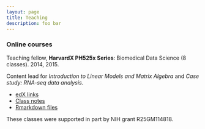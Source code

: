 ```yaml
---
layout: page
title: Teaching
description: foo bar
---
```


### Online courses

Teaching fellow, **HarvardX PH525x Series**: Biomedical Data Science
(8 classes). 2014, 2015.

Content lead for *Introduction to Linear Models and Matrix
Algebra* and *Case study: RNA-seq data analysis*.

* [edX links](http://genomicsclass.github.io/book/pages/classes.html) 
* [Class notes](http://genomicsclass.github.io/book/)
* [Rmarkdown files](https://github.com/genomicsclass/labs)

These classes were supported in part by NIH grant R25GM114818.
